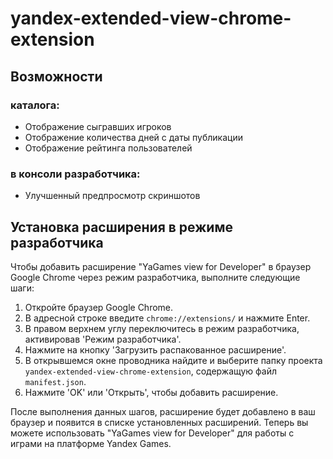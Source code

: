 # yandex-extended-view-chrome-extension
## Возможности

### каталога:
- Отображение сыгравших игроков
- Отображение количества дней с даты публикации
- Отображение рейтинга пользователей

### в консоли разработчика:
- Улучшенный предпросмотр скриншотов

## Установка расширения в режиме разработчика

Чтобы добавить расширение "YaGames view for Developer" в браузер Google Chrome через режим разработчика, выполните следующие шаги:

1. Откройте браузер Google Chrome.
2. В адресной строке введите `chrome://extensions/` и нажмите Enter.
3. В правом верхнем углу переключитесь в режим разработчика, активировав 'Режим разработчика'.
4. Нажмите на кнопку 'Загрузить распакованное расширение'.
5. В открывшемся окне проводника найдите и выберите папку проекта `yandex-extended-view-chrome-extension`, содержащую файл `manifest.json`.
6. Нажмите 'OK' или 'Открыть', чтобы добавить расширение.

После выполнения данных шагов, расширение будет добавлено в ваш браузер и появится в списке установленных расширений. Теперь вы можете использовать "YaGames view for Developer" для работы с играми на платформе Yandex Games.
